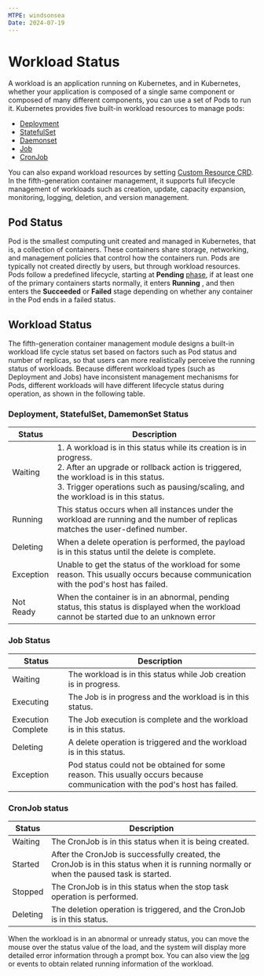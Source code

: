 ```yaml
---
MTPE: windsonsea
Date: 2024-07-19
---
```


# Workload Status

A workload is an application running on Kubernetes, and in Kubernetes, whether your application is composed of a single same component or composed of many different components, you can use a set of Pods to run it. Kubernetes provides five built-in workload resources to manage pods:

- [Deployment](../create-deployment.md)
- [StatefulSet](../create-statefulset.md)
- [Daemonset](../create-daemonset.md)
- [Job](../create-job.md)
- [CronJob](../create-cronjob.md)

You can also expand workload resources by setting [Custom Resource CRD](../../custom-resources/create.md). In the fifth-generation container management, it supports full lifecycle management of workloads such as creation, update, capacity expansion, monitoring, logging, deletion, and version management.

## Pod Status

Pod is the smallest computing unit created and managed in Kubernetes, that is, a collection of containers. These containers share storage, networking, and management policies that control how the containers run.
Pods are typically not created directly by users, but through workload resources.
Pods follow a predefined lifecycle, starting at __Pending__ [phase](https://kubernetes.io/docs/concepts/workloads/pods/pod-lifecycle/#pod-phase), if at least one of the primary containers starts normally, it enters __Running__ , and then enters the __Succeeded__ or __Failed__ stage depending on whether any container in the Pod ends in a failed status.

## Workload Status

The fifth-generation container management module designs a built-in workload life cycle status set based on factors such as Pod status and number of replicas, so that users can more realistically perceive the running status of workloads.
Because different workload types (such as Deployment and Jobs) have inconsistent management mechanisms for Pods, different workloads will have different lifecycle status during operation, as shown in the following table.

### Deployment, StatefulSet, DamemonSet Status

| Status | Description |
| ------ | ----------- |
| Waiting | 1. A workload is in this status while its creation is in progress. <br>2. After an upgrade or rollback action is triggered, the workload is in this status. <br>3. Trigger operations such as pausing/scaling, and the workload is in this status. |
| Running | This status occurs when all instances under the workload are running and the number of replicas matches the user-defined number. |
| Deleting | When a delete operation is performed, the payload is in this status until the delete is complete. |
| Exception | Unable to get the status of the workload for some reason. This usually occurs because communication with the pod's host has failed. |
| Not Ready | When the container is in an abnormal, pending status, this status is displayed when the workload cannot be started due to an unknown error |

### Job Status

| Status | Description |
| ------ | ----------- |
| Waiting | The workload is in this status while Job creation is in progress. |
| Executing | The Job is in progress and the workload is in this status. |
| Execution Complete | The Job execution is complete and the workload is in this status. |
| Deleting | A delete operation is triggered and the workload is in this status. |
| Exception | Pod status could not be obtained for some reason. This usually occurs because communication with the pod's host has failed. |

### CronJob status

| Status | Description |
| ------ | ----------- |
| Waiting | The CronJob is in this status when it is being created. |
| Started | After the CronJob is successfully created, the CronJob is in this status when it is running normally or when the paused task is started. |
| Stopped | The CronJob is in this status when the stop task operation is performed. |
| Deleting | The deletion operation is triggered, and the CronJob is in this status. |

When the workload is in an abnormal or unready status, you can move the mouse over the status value of the load, and the system will display more detailed error information through a prompt box. You can also view the [log](../../../insight/data-query/log.md) or events to obtain related running information of the workload.
